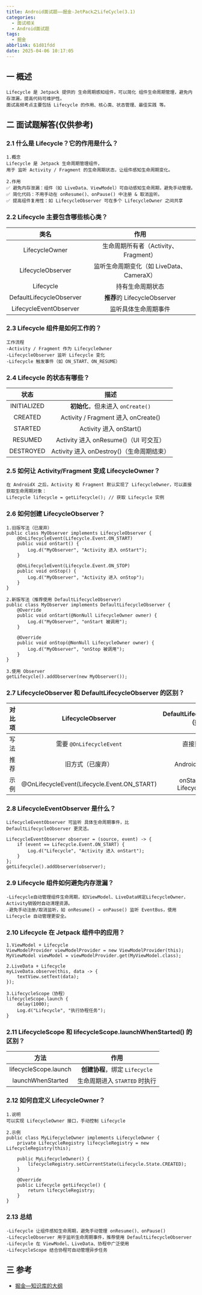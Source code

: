 ```yaml
---
title: Android面试题——掘金-JetPack之LifeCycle(3.1)
categories:
  - 面试相关
  - Android面试题
tags:
  - 掘金
abbrlink: 61d81fdd
date: 2025-04-06 10:17:05
---
```

## 一 概述

```
Lifecycle 是 Jetpack 提供的 生命周期感知组件，可以简化 组件生命周期管理，避免内存泄漏，提高代码可维护性。
面试高频考点主要包括 Lifecycle 的作用、核心类、状态管理、最佳实践 等。
```

<!--more-->

## 二 面试题解答(仅供参考)

### 2.1  什么是 Lifecycle？它的作用是什么？

```
1.概念
Lifecycle 是 Jetpack 生命周期管理组件，
用于 监听 Activity / Fragment 的生命周期状态，让组件感知生命周期变化。

2.作用
✅ 避免内存泄漏：组件（如 LiveData、ViewModel）可自动感知生命周期，避免手动管理。
✅ 简化代码：不用手动在 onResume()、onPause() 中注册 & 取消监听。
✅ 提高组件复用性：如 LifecycleObserver 可在多个 LifecycleOwner 之间共享
```

### 2.2 Lifecycle 主要包含哪些核心类？

|           类名           |                   作用                   |
| :----------------------: | :--------------------------------------: |
|      LifecycleOwner      |   生命周期所有者（Activity、Fragment）   |
|    LifecycleObserver     | 监听生命周期变化（如 LiveData、CameraX） |
|        Lifecycle         |             持有生命周期状态             |
| DefaultLifecycleObserver |       **推荐**的 LifecycleObserver       |
|  LifecycleEventObserver  |           监听具体生命周期事件           |

### 2.3 Lifecycle 组件是如何工作的？

```
工作流程
-Activity / Fragment 作为 LifecycleOwner
-LifecycleObserver 监听 Lifecycle 变化
-Lifecycle 触发事件（如 ON_START、ON_RESUME）
```

### 2.4 Lifecycle 的状态有哪些？

|    状态     |                   描述                    |
| :---------: | :---------------------------------------: |
| INITIALIZED |     **初始化**，但未进入 `onCreate()`     |
|   CREATED   |    Activity / Fragment 进入 onCreate()    |
|   STARTED   |          Activity 进入 onStart()          |
|   RESUMED   |   Activity 进入 onResume()（UI 可交互）   |
|  DESTROYED  | Activity 进入 onDestroy()（生命周期结束） |

### 2.5 如何让 Activity/Fragment 变成 LifecycleOwner？

```
在 AndroidX 之后，Activity 和 Fragment 默认实现了 LifecycleOwner，可以直接获取生命周期对象：
Lifecycle lifecycle = getLifecycle(); // 获取 Lifecycle 实例
```

### 2.6 如何创建 LifecycleObserver？

```
1.旧版写法（已废弃）
public class MyObserver implements LifecycleObserver {
    @OnLifecycleEvent(Lifecycle.Event.ON_START)
    public void onStart() {
        Log.d("MyObserver", "Activity 进入 onStart");
    }

    @OnLifecycleEvent(Lifecycle.Event.ON_STOP)
    public void onStop() {
        Log.d("MyObserver", "Activity 进入 onStop");
    }
}

2.新版写法（推荐使用 DefaultLifecycleObserver）
public class MyObserver implements DefaultLifecycleObserver {
    @Override
    public void onStart(@NonNull LifecycleOwner owner) {
        Log.d("MyObserver", "onStart 被调用");
    }

    @Override
    public void onStop(@NonNull LifecycleOwner owner) {
        Log.d("MyObserver", "onStop 被调用");
    }
}

3.使用 Observer
getLifecycle().addObserver(new MyObserver());
```

### 2.7 LifecycleObserver 和 DefaultLifecycleObserver 的区别？

| 对比项 |              LifecycleObserver              | DefaultLifecycleObserver（推荐） |
| :----: | :-----------------------------------------: | :------------------------------: |
|  写法  |          需要 `@OnLifecycleEvent`           |           直接重写方法           |
|  推荐  |              旧方式（已废弃）               |        AndroidX 推荐使用         |
|  示例  | @OnLifecycleEvent(Lifecycle.Event.ON_START) |  onStart(owner: LifecycleOwner)  |

### 2.8 LifecycleEventObserver 是什么？

```
LifecycleEventObserver 可监听 具体生命周期事件，比 DefaultLifecycleObserver 更灵活。

LifecycleEventObserver observer = (source, event) -> {
    if (event == Lifecycle.Event.ON_START) {
        Log.d("Lifecycle", "Activity 进入 onStart");
    }
};
getLifecycle().addObserver(observer);
```

### 2.9 Lifecycle 组件如何避免内存泄漏？

```
-Lifecycle自动管理组件生命周期，如ViewModel、LiveData绑定LifecycleOwner，Activity销毁时自动清理资源。
-避免手动注册/取消监听，如 onResume() → onPause() 监听 EventBus，使用 Lifecycle 自动管理更安全。
```

### 2.10 Lifecycle 在 Jetpack 组件中的应用？

```
1.ViewModel + Lifecycle
ViewModelProvider viewModelProvider = new ViewModelProvider(this);
MyViewModel viewModel = viewModelProvider.get(MyViewModel.class);

2.LiveData + Lifecycle
myLiveData.observe(this, data -> {
    textView.setText(data);
});

3.LifecycleScope（协程）
lifecycleScope.launch {
    delay(1000);
    Log.d("Lifecycle", "执行协程任务");
}
```

### 2.11  LifecycleScope 和 lifecycleScope.launchWhenStarted() 的区别？

|         方法          |              作用              |
| :-------------------: | :----------------------------: |
| lifecycleScope.launch | **创建协程**，绑定 `Lifecycle` |
|   launchWhenStarted   | 生命周期进入 `STARTED` 时执行  |

### 2.12 如何自定义 LifecycleOwner？

```
1.说明
可以实现 LifecycleOwner 接口，手动控制 Lifecycle

2.示例
public class MyLifecycleOwner implements LifecycleOwner {
    private LifecycleRegistry lifecycleRegistry = new LifecycleRegistry(this);

    public MyLifecycleOwner() {
        lifecycleRegistry.setCurrentState(Lifecycle.State.CREATED);
    }

    @Override
    public Lifecycle getLifecycle() {
        return lifecycleRegistry;
    }
}
```

### 2.13 总结

```
-Lifecycle 让组件感知生命周期，避免手动管理 onResume()、onPause()
-LifecycleObserver 用于监听生命周期事件，推荐使用 DefaultLifecycleObserver
-Lifecycle 在 ViewModel、LiveData、协程中广泛使用
-LifecycleScope 结合协程可自动管理异步任务
```


##  三 参考

* [掘金—知识库的大纲](https://juejin.cn/post/7480464724096057381)